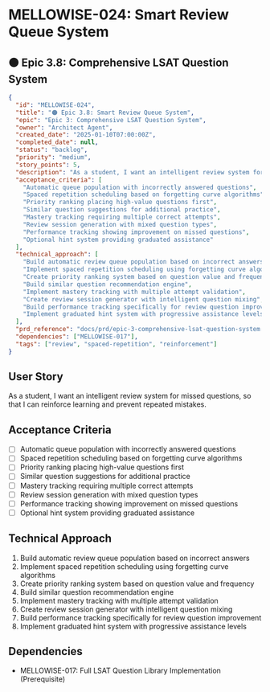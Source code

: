 # MELLOWISE-024: Smart Review Queue System

## 🟠 Epic 3.8: Comprehensive LSAT Question System

```json
{
  "id": "MELLOWISE-024",
  "title": "🟠 Epic 3.8: Smart Review Queue System",
  "epic": "Epic 3: Comprehensive LSAT Question System",
  "owner": "Architect Agent",
  "created_date": "2025-01-10T07:00:00Z",
  "completed_date": null,
  "status": "backlog",
  "priority": "medium",
  "story_points": 5,
  "description": "As a student, I want an intelligent review system for missed questions, so that I can reinforce learning and prevent repeated mistakes.",
  "acceptance_criteria": [
    "Automatic queue population with incorrectly answered questions",
    "Spaced repetition scheduling based on forgetting curve algorithms",
    "Priority ranking placing high-value questions first",
    "Similar question suggestions for additional practice",
    "Mastery tracking requiring multiple correct attempts",
    "Review session generation with mixed question types",
    "Performance tracking showing improvement on missed questions",
    "Optional hint system providing graduated assistance"
  ],
  "technical_approach": [
    "Build automatic review queue population based on incorrect answers",
    "Implement spaced repetition scheduling using forgetting curve algorithms",
    "Create priority ranking system based on question value and frequency",
    "Build similar question recommendation engine",
    "Implement mastery tracking with multiple attempt validation",
    "Create review session generator with intelligent question mixing",
    "Build performance tracking specifically for review question improvement",
    "Implement graduated hint system with progressive assistance levels"
  ],
  "prd_reference": "docs/prd/epic-3-comprehensive-lsat-question-system.md",
  "dependencies": ["MELLOWISE-017"],
  "tags": ["review", "spaced-repetition", "reinforcement"]
}
```

## User Story
As a student, I want an intelligent review system for missed questions, so that I can reinforce learning and prevent repeated mistakes.

## Acceptance Criteria
- [ ] Automatic queue population with incorrectly answered questions
- [ ] Spaced repetition scheduling based on forgetting curve algorithms
- [ ] Priority ranking placing high-value questions first
- [ ] Similar question suggestions for additional practice
- [ ] Mastery tracking requiring multiple correct attempts
- [ ] Review session generation with mixed question types
- [ ] Performance tracking showing improvement on missed questions
- [ ] Optional hint system providing graduated assistance

## Technical Approach
1. Build automatic review queue population based on incorrect answers
2. Implement spaced repetition scheduling using forgetting curve algorithms
3. Create priority ranking system based on question value and frequency
4. Build similar question recommendation engine
5. Implement mastery tracking with multiple attempt validation
6. Create review session generator with intelligent question mixing
7. Build performance tracking specifically for review question improvement
8. Implement graduated hint system with progressive assistance levels

## Dependencies
- MELLOWISE-017: Full LSAT Question Library Implementation (Prerequisite)